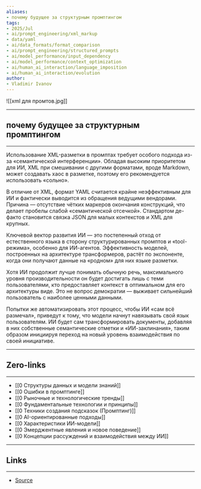 ```yaml
---
aliases:
- почему будущее за структурным промптингом
tags:
- 2025/Jul
- ai/prompt_engineering/xml_markup
- data/yaml
- ai/data_formats/format_comparison
- ai/prompt_engineering/structured_prompts
- ai/model_performance/input_dependency
- ai/model_performance/context_optimization
- ai/human_ai_interaction/language_imposition
- ai/human_ai_interaction/evolution
author:
- Vladimir Ivanov
---
```

![[xml для промтов.jpg]]

-----
##  почему будущее за структурным промптингом
-----
Использование XML-разметки в промптах требует особого подхода из-за «семантической интерференции». Обладая высоким приоритетом для ИИ, XML при смешивании с другими форматами, вроде Markdown, может создавать хаос в разметке, поэтому его рекомендуется использовать «сольно».

В отличие от XML, формат YAML считается крайне неэффективным для ИИ и фактически выводится из обращения ведущими вендорами. Причина — отсутствие чётких маркеров окончания конструкций, что делает пробелы слабой «семантической отсечкой». Стандартом де-факто становится связка JSON для малых контекстов и XML для крупных.

Ключевой вектор развития ИИ — это постепенный отход от естественного языка в сторону структурированных промптов и «tool-режима», особенно для ИИ-агентов. Эффективность моделей, построенных на архитектуре трансформеров, растёт по экспоненте, когда они получают данные на «родном» для них языке разметки.

Хотя ИИ продолжит лучше понимать обычную речь, максимального уровня производительности он будет достигать лишь с теми пользователями, кто предоставляет контекст в оптимальном для его архитектуры виде. Это не вопрос демократии — выживает сильнейший пользователь с наиболее ценными данными.

Попытки же автоматизировать этот процесс, чтобы ИИ «сам всё размечал», приведут к тому, что модели начнут навязывать свой язык пользователям. ИИ будет сам трансформировать документы, добавляя в них собственные семантические отметки и «ИИ-заклинания», таким образом инициируя переход на новый уровень взаимодействия по своей инициативе.

---
## Zero-links
---
- [[0 Структуры данных и модели знаний]]
- [[0 Ошибки в промптинге]]
- [[0 Рыночные и технологические тренды]]
- [[0 Фундаментальные технологии и принципы]]
- [[0 Техники создания подсказок (Промптинг)]]
- [[0 AI-ориентированные подходы]]
- [[0 Характеристики ИИ-модели]]
- [[0 Эмерджентные явления и новое поведение]]
- [[0 Концепции рассуждений и взаимодействия между ИИ]]

---
## Links
---
- [Source](https://t.me/c/1467914348/70184)